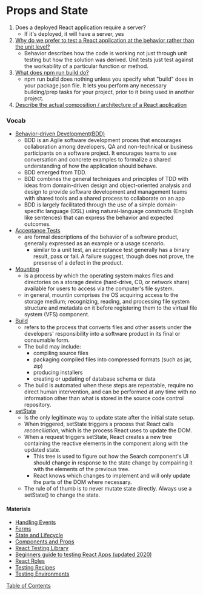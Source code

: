 # Props and State

1. Does a deployed React application require a server?
   - If it's deployed, it will have a server, yes
2. [Why do we prefer to test a React application at the behavior rather than the unit level?](https://reactjs.org/docs/testing.html)
   - Behavior describes how the code is working not just through unit testing but how the solution was derived. Unit tests just test against the workability of a particular function or method.
3. [What does npm run build do?](https://docs.npmjs.com/cli/v6/commands/npm-build)
   - npm run build does nothing unless you specify what "build" does in your package.json file. It lets you perform any necessary building/prep tasks for your project, prior to it being used in another project.
4. [Describe the actual composition / architecture of a React application](https://skillcrush.com/blog/what-is-react-js/)

### Vocab

- [Behavior-driven Development(BDD)](https://en.wikipedia.org/wiki/Behavior-driven_development)
  - BDD is an Agile software development proces that encourages collaboration among developers, QA and non-technical or business participants on a software project. It enourages teams to use conversation and concrete examples to formalize a shared understanding of how the application should behave.
  - BDD emerged from TDD.
  - BDD combines the general techniques and principles of TDD with ideas from domain-driven design and object-oriented analysis and design to provide software development and management teams with shared tools and a shared process to collaborate on an app
  - BDD is largely facilitated through the use of a simple domain-specific language (DSL) using natural-language constructs (English like sentences) that can express the behavior and expected outcomes.
- [Acceptance Tests](<https://www.agilealliance.org/glossary/acceptance/#q=~(infinite~false~filters~(postType~(~'page~'post~'aa_book~'aa_event_session~'aa_experience_report~'aa_glossary~'aa_research_paper~'aa_video)~tags~(~'acceptance*20test))~searchTerm~'~sort~false~sortDirection~'asc~page~1)>)
  - are formal descriptions of the behavior of a software product, generally expressed as an example or a usage scenario.
    - similar to a unit test, an acceptance test generally has a binary result, pass or fail. A failure suggest, though does not prove, the presense of a defect in the product.
- [Mounting](<https://en.wikipedia.org/wiki/Mount_(computing)>)
  - is a process by which the operating system makes files and directories on a storage device (hard-drive, CD, or network share) available for users to access via the computer's file system.
  - in general, mountin comprises the OS acquiring access to the storage medium; recognizing, reading, and processing file system structure and metadata on it before registering them to the virtual file system (VFS) component.
- [Build](<https://www.agilealliance.org/glossary/automated-build/#q=~(infinite~false~filters~(postType~(~'page~'post~'aa_book~'aa_event_session~'aa_glossary~'aa_organizations~'aa_research_paper~'aa_video)~tags~(~'automated*20build))~searchTerm~'~sort~false~sortDirection~'asc~page~1)>)
  - refers to the process that converts files and other assets under the developers' responsibility into a software product in its final or consumable form.
  - The build may include:
    - compiling source files
    - packaging compiled files into compressed formats (such as jar, zip)
    - producing installers
    - creating or updating of database schema or data
  - The build is automated when these steps are repeatable, require no direct human intervention, and can be performed at any time with no information other than what is stored in the source code control repository.
- [setState](https://css-tricks.com/understanding-react-setstate/)
  - Is the only legitimate way to update state after the initial state setup.
  - When triggered, setState triggers a process that React calls _reconciliation_, which is the process React uses to update the DOM.
  - When a request triggers setState, React creates a new tree containing the reactive elements in the component along with the updated state.
    - This tree is used to figure out how the Search component's UI should change in response to the state change by compairing it with the elements of the previous tree.
    - React knows which changes to implement and will only update the parts of the DOM where necessary.
  - The rule of of thumb is to never mutate state directly. Always use a setState() to change the state.

#### Materials

- [Handling Events](https://reactjs.org/docs/handling-events.html)
- [Forms](https://reactjs.org/docs/forms.html)
- [State and Lifecycle](https://reactjs.org/docs/state-and-lifecycle.html)
- [Components and Props](https://reactjs.org/docs/components-and-props.html)
- [React Testing Library](https://testing-library.com/docs/react-testing-library/intro/)
- [Beginners guide to testing React Apps (updated 2020)](https://thomlom.dev/beginner-guide-testing-react-apps/)
- [React Roles](https://developer.mozilla.org/en-US/docs/Web/Accessibility/ARIA/ARIA_Techniques#Roles)
- [Testing Recipes](https://reactjs.org/docs/testing-recipes.html)
- [Testing Environments](https://reactjs.org/docs/testing-environments.html)

[Table of Contents](../README.md)

